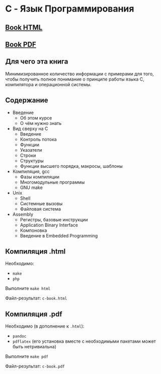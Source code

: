 # C - Язык Программирования

## [Book HTML](https://htmlpreview.github.io/?https://github.com/ParfenovIgor/c-book/blob/main/c-book.html)

## [Book PDF](https://github.com/ParfenovIgor/c-book/blob/main/c-book.pdf)

## Для чего эта книга

Минимизированное количество информации с примерами для того, чтобы получить полное понимание о принципе работы языка C, компилятора и операционной системы.

## Содержание

* Введение
    * Об этом курсе
    * О чём нужно знать
* Вид сверху на C
    * Введение
    * Контроль потока
    * Функции
    * Указатели
    * Строки
    * Структуры
    * Функции высшего порядка, макросы, шаблоны
* Компиляция, gcc
    * Фазы компиляции
    * Многомодульные программы
    * GNU make
* Unix
    * Shell
    * Системные вызовы
    * Файловая система
* Assembly
    * Регистры, базовые инструкции
    * Application Binary Interface
    * Компоновка
    * Введение в Embedded Programming

## Компиляция .html

Необходимо:
* `make`
* `php`

Выполните `make html`

Файл-результат: `c-book.html`

## Компиляция .pdf

Необходимо (в дополнение к `.html`):
* `pandoc`
* `pdflatex` (его установка вместе с необходимыми пакетами может быть нетривиальна)

Выполните `make pdf`

Файл-результат: `c-book.pdf`
